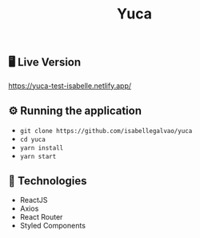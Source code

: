 <h1 align="center" margin="30px 0">Yuca</h1>

<br>

## 🖥️ Live Version

https://yuca-test-isabelle.netlify.app/

## ⚙️ Running the application

- `git clone https://github.com/isabellegalvao/yuca`
- `cd yuca`
- `yarn install`
- `yarn start`

## 🚀 Technologies

- ReactJS
- Axios
- React Router
- Styled Components
